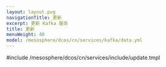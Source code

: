 ```yaml
---
layout: layout.pug
navigationTitle: 更新
excerpt: 更新 Kafka 服务
title: 更新
menuWeight: 40
model: /mesosphere/dcos/cn/services/kafka/data.yml
---
```


#include /mesosphere/dcos/cn/services/include/update.tmpl
